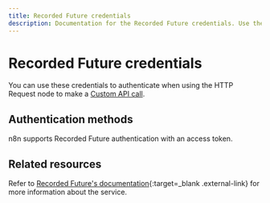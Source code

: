 ```yaml
---
title: Recorded Future credentials
description: Documentation for the Recorded Future credentials. Use these credentials to authenticate Recorded Future in n8n, a workflow automation platform.
---
```


# Recorded Future credentials

You can use these credentials to authenticate when using the HTTP Request node to make a [Custom API call](/integrations/custom-operations/).

## Authentication methods

n8n supports Recorded Future authentication with an access token.

## Related resources

Refer to [Recorded Future's documentation](https://api.recordedfuture.com/index.html){:target=_blank .external-link} for more information about the service.


<!-- 
TODO
If this is a credential-only node, add a link to the node page on n8n's website. For example: https://n8n.io/integrations/356-gmail/ 
View [example workflows and related content](https://n8n.io/integrations/_Name_/){:target=_blank .external-link} on n8n's website.
-->
